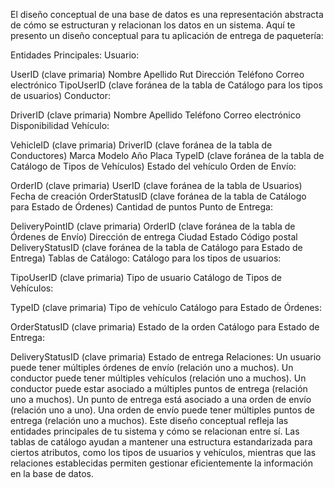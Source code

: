 El diseño conceptual de una base de datos es una representación abstracta de cómo se estructuran y relacionan los datos en un sistema. Aquí te presento un diseño conceptual para tu aplicación de entrega de paquetería:

Entidades Principales:
Usuario:

UserID (clave primaria)
Nombre
Apellido
Rut
Dirección
Teléfono
Correo electrónico
TipoUserID (clave foránea de la tabla de Catálogo para los tipos de usuarios)
Conductor:

DriverID (clave primaria)
Nombre
Apellido
Teléfono
Correo electrónico
Disponibilidad
Vehículo:

VehicleID (clave primaria)
DriverID (clave foránea de la tabla de Conductores)
Marca
Modelo
Año
Placa
TypeID (clave foránea de la tabla de Catálogo de Tipos de Vehículos)
Estado del vehículo
Orden de Envío:

OrderID (clave primaria)
UserID (clave foránea de la tabla de Usuarios)
Fecha de creación
OrderStatusID (clave foránea de la tabla de Catálogo para Estado de Órdenes)
Cantidad de puntos
Punto de Entrega:

DeliveryPointID (clave primaria)
OrderID (clave foránea de la tabla de Órdenes de Envío)
Dirección de entrega
Ciudad
Estado
Código postal
DeliveryStatusID (clave foránea de la tabla de Catálogo para Estado de Entrega)
Tablas de Catálogo:
Catálogo para los tipos de usuarios:

TipoUserID (clave primaria)
Tipo de usuario
Catálogo de Tipos de Vehículos:

TypeID (clave primaria)
Tipo de vehículo
Catálogo para Estado de Órdenes:

OrderStatusID (clave primaria)
Estado de la orden
Catálogo para Estado de Entrega:

DeliveryStatusID (clave primaria)
Estado de entrega
Relaciones:
Un usuario puede tener múltiples órdenes de envío (relación uno a muchos).
Un conductor puede tener múltiples vehículos (relación uno a muchos).
Un conductor puede estar asociado a múltiples puntos de entrega (relación uno a muchos).
Un punto de entrega está asociado a una orden de envío (relación uno a uno).
Una orden de envío puede tener múltiples puntos de entrega (relación uno a muchos).
Este diseño conceptual refleja las entidades principales de tu sistema y cómo se relacionan entre sí. Las tablas de catálogo ayudan a mantener una estructura estandarizada para ciertos atributos, como los tipos de usuarios y vehículos, mientras que las relaciones establecidas permiten gestionar eficientemente la información en la base de datos.

